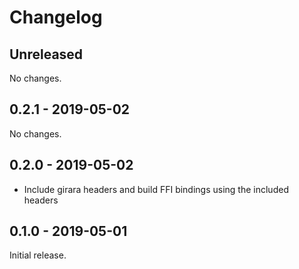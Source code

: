 # Changelog

## Unreleased

No changes.

## 0.2.1 - 2019-05-02

No changes.

## 0.2.0 - 2019-05-02

* Include girara headers and build FFI bindings using the included headers

## 0.1.0 - 2019-05-01

Initial release.
